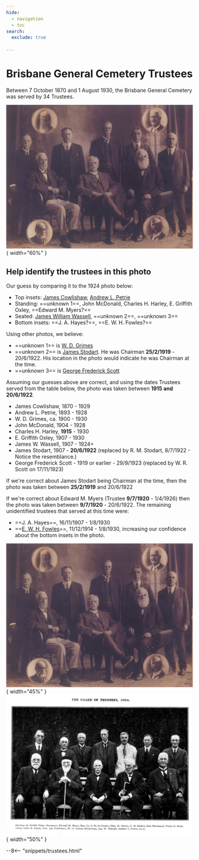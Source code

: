 ```yaml
---
hide:
  - navigation
  - toc
search:
  exclude: true

---
```


# Brisbane General Cemetery Trustees

Between 7 October 1870 and 1 August 1930, the Brisbane General Cemetery was served by 34 Trustees. 

![Brisbane General Cemetery Board of Trustees, date unknown](../assets/toowong-cemetery-trustees.jpg){ width="60%" } 

<!--
*<small>top to bottom, left to right: James Cowlishaw, Andrew L. Petrie <br>
W. D. Grimes, John McDonald, Charles H. Harley, E. Griffith Oxley, Edward M. Myers <br> 
James William Wassell, ?, ? <br>
?, ?</small>*
-->

## Help identify the trustees in this photo

Our guess by comparing it to the 1924 photo below:

- Top insets: [James Cowlishaw](james-cowlishaw.md), [Andrew L. Petrie](andrew-lang-petrie.md)
- Standing:  ==unknown 1==, John McDonald, Charles H. Harley, E. Griffith Oxley, ==Edward M. Myers?==
- Seated: [James William Wassell](james-william-wassell.md), ==unknown 2==, ==unknown 3==
- Bottom insets: ==J. A. Hayes?==, ==E. W. H. Fowles?==

Using other photos, we believe:

- ==unknown 1== is [W. D. Grimes](https://onesearch.slq.qld.gov.au/permalink/61SLQ_INST/dls06p/alma99183506003302061)
- ==unknown 2== is [James Stodart](https://trove.nla.gov.au/newspaper/article/192979671?searchTerm=James%20Stodart). He was Chairman **25/2/1919** - 20/6/1922. His location in the photo would indicate he was Chairman at the time. 
- ==unknown 3== is [George Frederick Scott](https://trove.nla.gov.au/newspaper/article/20657005?searchTerm=George%20Frederick%20Scott)

Assuming our guesses above are correct, and using the dates Trustees served from the table below, the photo was taken between **1915 and 20/6/1922**. 

- James Cowlishaw, 1870 - 1929
- Andrew L. Petrie, 1893 - 1928
- W. D. Grimes, ca. 1900 - 1930
- John McDonald, 1904 - 1928
- Charles H. Harley, **1915** - 1930
- E. Griffith Oxley, 1907 - 1930
- James W. Wassell, 1907 - 1924+
- James Stodart, 1907 - **20/6/1922** (replaced by R. M. Stodart, 8/7/1922 - Notice the resemblance.) 
- George Frederick Scott - 1919 or earlier - 29/9/1923 (replaced by W. R. Scott on 17/11/1923)

If we're correct about James Stodart being Chairman at the time, then the photo was taken between **25/2/1919** and 20/6/1922

If we're correct about Edward M. Myers (Trustee **9/7/1920** - 1/4/1926) then the photo was taken between **9/7/1920** - 20/6/1922. The remaining unidentified trustees that served at this time were:

- ==J. A. Hayes==, 16/11/1907 - 1/8/1930 
- ==[E. W. H. Fowles](https://trove.nla.gov.au/newspaper/article/97672354?searchTerm=Edwin%20Wesley%20Howard%20Fowles)==, 11/12/1914 - 1/8/1930, increasing our confidence about the bottom insets in the photo. 


![Brisbane General Cemetery Board of Trustees, date unknown](../assets/toowong-cemetery-trustees.jpg){ width="45%" } ![Brisbane General Cemetery Board of Trustees, 1924](../assets/toowong-cemetery-trustees-1924.jpg){ width="50%" }

<!--
![Brisbane General Cemetery Board of Trustees, 1924](../assets/toowong-cemetery-trustees-1924.jpg){ width="70%" }
-->

--8<-- "snippets/trustees.html"
